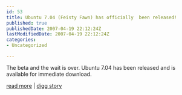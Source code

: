 ```yaml
---
id: 53
title: Ubuntu 7.04 (Feisty Fawn) has officially  been released!
published: true
publishedDate: 2007-04-19 22:12:24Z
lastModifiedDate: 2007-04-19 22:12:24Z
categories:
- Uncategorized

---
```


<p>The beta and the wait is over. Ubuntu 7.04 has been released and is available for immediate download.</p>
<p><a href="http://releases.ubuntu.com/7.04/">read more</a> | <a href="http://digg.com/linux_unix/Ubuntu_7_04_Feisty_Fawn_has_officially_been_released">digg story</a></p>

